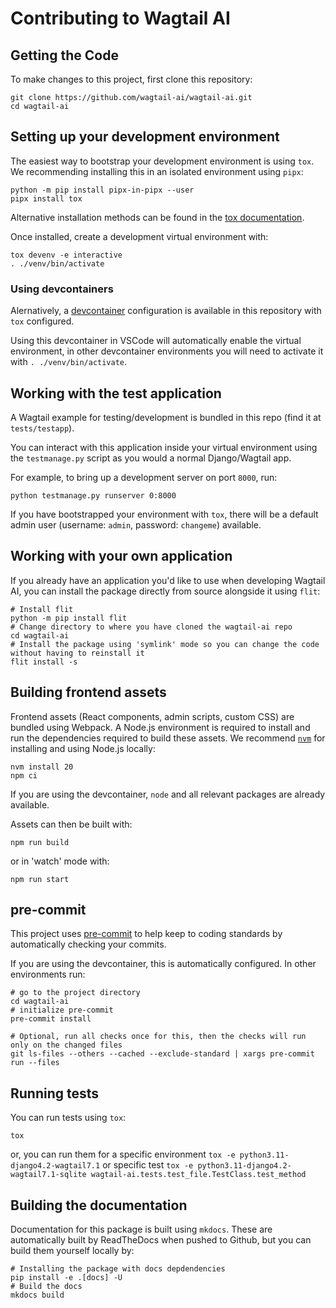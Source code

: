 # Contributing to Wagtail AI

## Getting the Code

To make changes to this project, first clone this repository:

```shell
git clone https://github.com/wagtail-ai/wagtail-ai.git
cd wagtail-ai
```

## Setting up your development environment

The easiest way to bootstrap your development environment is using `tox`. We recommending installing this in an isolated environment using `pipx`:

```shell
python -m pip install pipx-in-pipx --user
pipx install tox
```

Alternative installation methods can be found in the [tox documentation](https://tox.wiki/en/latest/installation.html).

Once installed, create a development virtual environment with:

```shell
tox devenv -e interactive
. ./venv/bin/activate
```

### Using devcontainers

Alernatively, a [devcontainer](https://containers.dev/) configuration is available in this repository with `tox` configured.

Using this devcontainer in VSCode will automatically enable the virtual environment, in other devcontainer environments you will need to activate it with `. ./venv/bin/activate`.

## Working with the test application

A Wagtail example for testing/development is bundled in this repo (find it at `tests/testapp`).

You can interact with this application inside your virtual environment using the `testmanage.py` script as you would a normal Django/Wagtail app.

For example, to bring up a development server on port `8000`, run:

```shell
python testmanage.py runserver 0:8000
```

If you have bootstrapped your environment with `tox`, there will be a default admin user (username: `admin`, password: `changeme`) available.

## Working with your own application

If you already have an application you'd like to use when developing Wagtail AI, you can install the package directly from source alongside it using `flit`:

```
# Install flit
python -m pip install flit
# Change directory to where you have cloned the wagtail-ai repo
cd wagtail-ai
# Install the package using 'symlink' mode so you can change the code without having to reinstall it
flit install -s
```

## Building frontend assets

Frontend assets (React components, admin scripts, custom CSS) are bundled using Webpack. A Node.js environment is required to install and run the dependencies required to build these assets. We recommend [`nvm`](https://github.com/nvm-sh/nvm#install--update-script) for installing and using Node.js locally:

```shell
nvm install 20
npm ci
```

If you are using the devcontainer, `node` and all relevant packages are already available.

Assets can then be built with:

```shell
npm run build
```

or in 'watch' mode with:

```shell
npm run start
```

## pre-commit

This project uses [pre-commit](https://github.com/pre-commit/pre-commit) to help keep to coding standards by automatically checking your commits.

If you are using the devcontainer, this is automatically configured. In other environments run:

```shell
# go to the project directory
cd wagtail-ai
# initialize pre-commit
pre-commit install

# Optional, run all checks once for this, then the checks will run only on the changed files
git ls-files --others --cached --exclude-standard | xargs pre-commit run --files
```

## Running tests

You can run tests using `tox`:

```shell
tox
```

or, you can run them for a specific environment `tox -e python3.11-django4.2-wagtail7.1` or specific test
`tox -e python3.11-django4.2-wagtail7.1-sqlite wagtail-ai.tests.test_file.TestClass.test_method`

## Building the documentation

Documentation for this package is built using `mkdocs`. These are automatically built by ReadTheDocs when pushed to Github, but you can build them yourself locally by:

```
# Installing the package with docs depdendencies
pip install -e .[docs] -U
# Build the docs
mkdocs build
```
